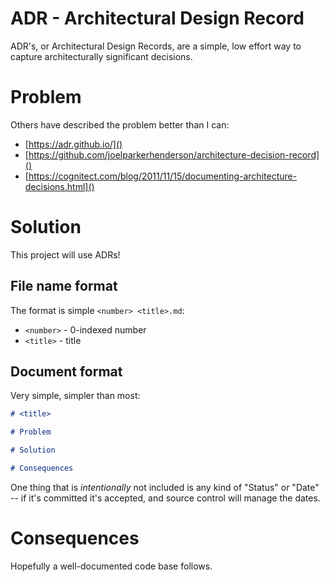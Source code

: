 # ADR - Architectural Design Record

ADR's, or Architectural Design Records, are a simple, low effort way to capture architecturally significant decisions.

# Problem

Others have described the problem better than I can:

* [https://adr.github.io/]()
* [https://github.com/joelparkerhenderson/architecture-decision-record]()
* [https://cognitect.com/blog/2011/11/15/documenting-architecture-decisions.html]()

# Solution

This project will use ADRs!

## File name format

The format is simple `<number> <title>.md`:

* `<number>` - 0-indexed number
* `<title>` - title

## Document format

Very simple, simpler than most:

```markdown
# <title>

# Problem

# Solution

# Consequences
```

One thing that is _intentionally_ not included is any kind of "Status" or "Date" -- if it's committed it's accepted, and
source control will manage the dates.

# Consequences

Hopefully a well-documented code base follows.
